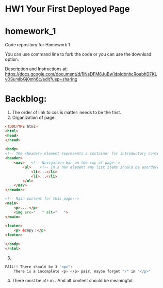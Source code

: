 HW1 Your First Deployed Page
===

# homework_1
Code repository for Homework 1

You can use command line to fork the code or you can use the download option.

Description and Instructions at: https://docs.google.com/document/d/1lNsDFM8JuBw1dpldbnhcRoabhD7KLv0SumIbGj0mh6c/edit?usp=sharing

# Backblog:
1. The order of link to css is matter:<link rel="stylesheet" href="css/html5reset.css"> needs to be the frist.
2. Organization of page:

```HTML
<!DOCTYPE html>
<html>
<head>
</head>
  
<body>
<!-- The <header> element represents a container for introductory content or a set of navigational links.-->
<header>
    <nav>   <!-- Navigation bar on the top of page-->
        <ul>    <!-- In a nav element any list items should be unordered lists, not ordered lists.-->
            <li>...</li>
            <li>...</li>
        </ul>
    </nav>
</header>

<!-- Main content for this page-->
<main>
    <p>....</p>
    <img src="   " alt="   ">
</main>
    
<footer>
    <p> &copy；</p>
<footer>
    
</body>
</html>
```
3. 
```bash
FAIL!! There should be 3 "<p>":
    There is a incomplete <p> </p> pair, maybe forget "/" in "</p>"
```
4. There must be `alt` in <img >. And alt content should be meaningful.
